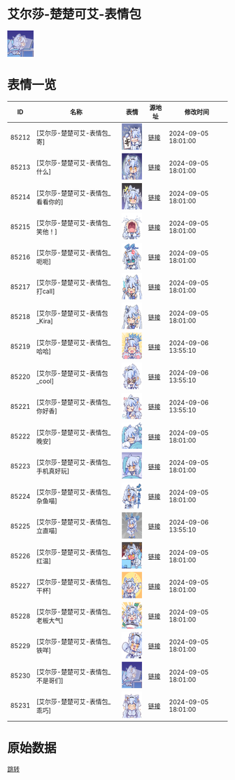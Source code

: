 # 艾尔莎-楚楚可艾-表情包

<img src="./cover.png" height="60" alt="cover" />

# 表情一览

|ID|名称|表情|源地址|修改时间|
|----|----|----|----|----|
|85212|[艾尔莎-楚楚可艾-表情包_寄]|<img src="./pic/085212_%5B艾尔莎-楚楚可艾-表情包_寄%5D.png" height="60" alt="寄"/>|[链接](https://i0.hdslb.com/bfs/garb/0e5aa113d4dacdab2e37feede5e4a62ccad1aa13.png)|2024-09-05 18:01:00|
|85213|[艾尔莎-楚楚可艾-表情包_什么]|<img src="./pic/085213_%5B艾尔莎-楚楚可艾-表情包_什么%5D.png" height="60" alt="什么"/>|[链接](https://i0.hdslb.com/bfs/garb/c944f680fecaad9a6a7bd6de79f47deb8fafc625.png)|2024-09-05 18:01:00|
|85214|[艾尔莎-楚楚可艾-表情包_看看你的]|<img src="./pic/085214_%5B艾尔莎-楚楚可艾-表情包_看看你的%5D.png" height="60" alt="看看你的"/>|[链接](https://i0.hdslb.com/bfs/garb/56cc73af461938dc17a0c1108d3f8fbc5729db2b.png)|2024-09-05 18:01:00|
|85215|[艾尔莎-楚楚可艾-表情包_笑他！]|<img src="./pic/085215_%5B艾尔莎-楚楚可艾-表情包_笑他！%5D.png" height="60" alt="笑他！"/>|[链接](https://i0.hdslb.com/bfs/garb/6805350ca4e967308d7aecddbd610b51784ff666.png)|2024-09-05 18:01:00|
|85216|[艾尔莎-楚楚可艾-表情包_呃呃]|<img src="./pic/085216_%5B艾尔莎-楚楚可艾-表情包_呃呃%5D.png" height="60" alt="呃呃"/>|[链接](https://i0.hdslb.com/bfs/garb/5e10b9ec76ae97b705333a205fc9bfcfdcfe676c.png)|2024-09-05 18:01:00|
|85217|[艾尔莎-楚楚可艾-表情包_打call]|<img src="./pic/085217_%5B艾尔莎-楚楚可艾-表情包_打call%5D.png" height="60" alt="打call"/>|[链接](https://i0.hdslb.com/bfs/garb/f3d968804044ac8f9e75fd05c5dc03a4f82486f3.png)|2024-09-05 18:01:00|
|85218|[艾尔莎-楚楚可艾-表情包_Kira]|<img src="./pic/085218_%5B艾尔莎-楚楚可艾-表情包_Kira%5D.png" height="60" alt="Kira"/>|[链接](https://i0.hdslb.com/bfs/garb/0ef42548f62eeb70a98d0e67935a70ef2cf3c570.png)|2024-09-05 18:01:00|
|85219|[艾尔莎-楚楚可艾-表情包_哈哈]|<img src="./pic/085219_%5B艾尔莎-楚楚可艾-表情包_哈哈%5D.png" height="60" alt="哈哈"/>|[链接](https://i0.hdslb.com/bfs/garb/92e712633d94f9327937054f1dfc32075596fbcf.png)|2024-09-06 13:55:10|
|85220|[艾尔莎-楚楚可艾-表情包_cool]|<img src="./pic/085220_%5B艾尔莎-楚楚可艾-表情包_cool%5D.png" height="60" alt="cool"/>|[链接](https://i0.hdslb.com/bfs/garb/12cd4cc619dc707dfa402c63ba5ce4111ca0cf29.png)|2024-09-06 13:55:10|
|85221|[艾尔莎-楚楚可艾-表情包_你好香]|<img src="./pic/085221_%5B艾尔莎-楚楚可艾-表情包_你好香%5D.png" height="60" alt="你好香"/>|[链接](https://i0.hdslb.com/bfs/garb/ba47efbc90d9c7bf147eee22339dc55aeeeeddeb.png)|2024-09-06 13:55:10|
|85222|[艾尔莎-楚楚可艾-表情包_晚安]|<img src="./pic/085222_%5B艾尔莎-楚楚可艾-表情包_晚安%5D.png" height="60" alt="晚安"/>|[链接](https://i0.hdslb.com/bfs/garb/f2df5b53b745c8b7aa8902a16040af10336c775d.png)|2024-09-05 18:01:00|
|85223|[艾尔莎-楚楚可艾-表情包_手机真好玩]|<img src="./pic/085223_%5B艾尔莎-楚楚可艾-表情包_手机真好玩%5D.png" height="60" alt="手机真好玩"/>|[链接](https://i0.hdslb.com/bfs/garb/180f0be43657bc2fe7e0b1646b0ea023f8533a01.png)|2024-09-05 18:01:00|
|85224|[艾尔莎-楚楚可艾-表情包_杂鱼喵]|<img src="./pic/085224_%5B艾尔莎-楚楚可艾-表情包_杂鱼喵%5D.png" height="60" alt="杂鱼喵"/>|[链接](https://i0.hdslb.com/bfs/garb/bda85d5dc41e1b5b7b8d7ca4befb930a0c4d7289.png)|2024-09-05 18:01:00|
|85225|[艾尔莎-楚楚可艾-表情包_立直喵]|<img src="./pic/085225_%5B艾尔莎-楚楚可艾-表情包_立直喵%5D.png" height="60" alt="立直喵"/>|[链接](https://i0.hdslb.com/bfs/garb/fb341c141010a22d2703bfa6eff3b286f4d8f510.png)|2024-09-06 13:55:10|
|85226|[艾尔莎-楚楚可艾-表情包_红温]|<img src="./pic/085226_%5B艾尔莎-楚楚可艾-表情包_红温%5D.png" height="60" alt="红温"/>|[链接](https://i0.hdslb.com/bfs/garb/8de906c6a7a6535442d7f3a0c7bc6eec693f7f0a.png)|2024-09-05 18:01:00|
|85227|[艾尔莎-楚楚可艾-表情包_干杯]|<img src="./pic/085227_%5B艾尔莎-楚楚可艾-表情包_干杯%5D.png" height="60" alt="干杯"/>|[链接](https://i0.hdslb.com/bfs/garb/0808b44f8e3c28121caa3b03e395390111b40c83.png)|2024-09-05 18:01:00|
|85228|[艾尔莎-楚楚可艾-表情包_老板大气]|<img src="./pic/085228_%5B艾尔莎-楚楚可艾-表情包_老板大气%5D.png" height="60" alt="老板大气"/>|[链接](https://i0.hdslb.com/bfs/garb/7a5bd0114f8bb0cae6fb5488282e0eaa4c2fc1da.png)|2024-09-05 18:01:00|
|85229|[艾尔莎-楚楚可艾-表情包_铁咩]|<img src="./pic/085229_%5B艾尔莎-楚楚可艾-表情包_铁咩%5D.png" height="60" alt="铁咩"/>|[链接](https://i0.hdslb.com/bfs/garb/184679436d4a767ea58d8fda7e80795d51854de1.png)|2024-09-05 18:01:00|
|85230|[艾尔莎-楚楚可艾-表情包_不是哥们]|<img src="./pic/085230_%5B艾尔莎-楚楚可艾-表情包_不是哥们%5D.png" height="60" alt="不是哥们"/>|[链接](https://i0.hdslb.com/bfs/garb/4b1f38f8792533a48693b6152736a21a9c540698.png)|2024-09-05 18:01:00|
|85231|[艾尔莎-楚楚可艾-表情包_乖巧]|<img src="./pic/085231_%5B艾尔莎-楚楚可艾-表情包_乖巧%5D.png" height="60" alt="乖巧"/>|[链接](https://i0.hdslb.com/bfs/garb/f084861226f092fdbbe3b82cfbe4ff1b26622d16.png)|2024-09-05 18:01:00|

# 原始数据

[跳转](./raw.json)

